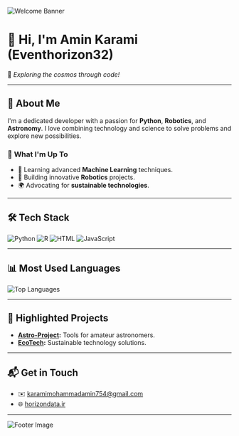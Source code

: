![Welcome Banner](https://via.placeholder.com/800x200.png?text=Welcome+to+Eventhorizon32's+GitHub)

# 👋 Hi, I'm **Amin Karami** (Eventhorizon32)

🌌 *Exploring the cosmos through code!*

---

## 🎨 **About Me**
I'm a dedicated developer with a passion for **Python**, **Robotics**, and **Astronomy**. I love combining technology and science to solve problems and explore new possibilities.

### 🔭 **What I'm Up To**
- 🌱 Learning advanced **Machine Learning** techniques.
- 🤖 Building innovative **Robotics** projects.
- 🌍 Advocating for **sustainable technologies**.

---

## 🛠️ **Tech Stack**
![Python](https://img.shields.io/badge/Python-3776AB?style=for-the-badge&logo=python&logoColor=white)
![R](https://img.shields.io/badge/R-276DC3?style=for-the-badge&logo=r&logoColor=white)
![HTML](https://img.shields.io/badge/HTML5-E34F26?style=for-the-badge&logo=html5&logoColor=white)
![JavaScript](https://img.shields.io/badge/JavaScript-F7DF1E?style=for-the-badge&logo=javascript&logoColor=black)

---

## 📊 **Most Used Languages**
![Top Languages](https://github-readme-stats.vercel.app/api/top-langs/?username=Eventhorizon32&layout=compact&theme=radical)

---

## 🌌 **Highlighted Projects**
- **[Astro-Project](https://github.com/Eventhorizon32/Astro-Project):** Tools for amateur astronomers.
- **[EcoTech](https://github.com/Eventhorizon32/EcoTech):** Sustainable technology solutions.

---

## 📬 **Get in Touch**
- ✉️ [karamimohammadamin754@gmail.com](mailto:karamimohammadamin754@gmail.com)
- 🌐 [horizondata.ir](https://horizondata.ir)

---

![Footer Image](https://via.placeholder.com/800x100.png?text=Explore+the+Universe+with+Code)



